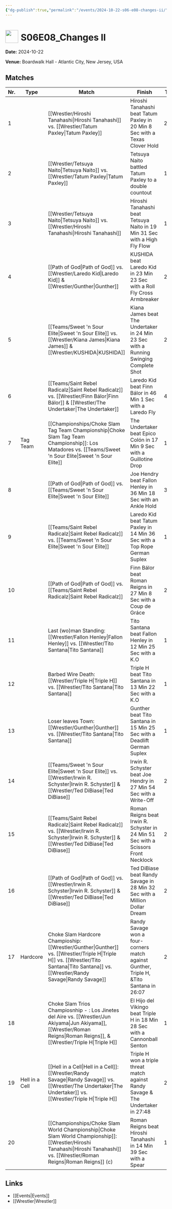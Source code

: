 ```yaml
---
{"dg-publish":true,"permalink":"/events/2024-10-22-s06-e08-changes-ii/","title":"S06E08_Changes II","noteIcon":""}
---
```



# <img src="https://github.com/CptSpaulding1980/choke-slam-wrestling/releases/download/images/ChokeSlam.png" width="40" style="vertical-align:bottom; margin-right:8px;">**S06E08_Changes II**

**Date:** 2024-10-22

**Venue:** Boardwalk Hall - Atlantic City, New Jersey, USA

## Matches

| Nr. | Type | Match | Finish | Time | Rating | Score |
|-----|------|-------|--------|------|--------|-------|
| 1 |  | [[Wrestler/Hiroshi Tanahashi\|Hiroshi Tanahashi]] vs. [[Wrestler/Tatum Paxley\|Tatum Paxley]] | Hiroshi Tanahashi beat Tatum Paxley in 20 Min 8 Sec with a Texas Clover Hold | 20:08 | ★★★★ | 84 |
| 2 |  | [[Wrestler/Tetsuya Naito\|Tetsuya Naito]] vs. [[Wrestler/Tatum Paxley\|Tatum Paxley]] | Tetsuya Naito battled Tatum Paxley to a  double countout | 10:08 | ★★ | 62 |
| 3 |  | [[Wrestler/Tetsuya Naito\|Tetsuya Naito]] vs. [[Wrestler/Hiroshi Tanahashi\|Hiroshi Tanahashi]] | Hiroshi Tanahashi beat Tetsuya Naito in 19 Min 31 Sec with a High Fly Flow | 19:31 | ★★★★1/4 | 89 |
| 4 |  | [[Path of God\|Path of God]] vs. [[Wrestler/Laredo Kid\|Laredo Kid]] & [[Wrestler/Gunther\|Gunther]] | KUSHIDA beat Laredo Kid in 23 Min 23 Sec with a Roll Fly Cross Armbreaker | 23:23 | ★★★1/2 | 79 |
| 5 |  | [[Teams/Sweet 'n Sour Elite\|Sweet 'n Sour Elite]] vs. [[Wrestler/Kiana James\|Kiana James]] & [[Wrestler/KUSHIDA\|KUSHIDA]] | Kiana James beat The Undertaker in 24 Min 23 Sec with a Running Swinging Complete Shot | 24:23 | ★★★3/4 | 82 |
| 6 |  | [[Teams/Saint Rebel Radicalz\|Saint Rebel Radicalz]] vs. [[Wrestler/Finn Bálor\|Finn Bálor]] & [[Wrestler/The Undertaker\|The Undertaker]] | Laredo Kid beat Finn Bálor in 46 Min 1 Sec with a Laredo Fly | 46:01 | ★★★★3/4 | 99 |
| 7 | Tag Team | [[Championships/Choke Slam Tag Team Championship\|Choke Slam Tag Team Championship]]: Los Matadores vs. [[Teams/Sweet 'n Sour Elite\|Sweet 'n Sour Elite]] | The Undertaker beat Epico Colón in 17 Min 9 Sec with a Guillotine Drop | 17:09 | ★★★3/4 | 80 |
| 8 |  | [[Path of God\|Path of God]] vs. [[Teams/Sweet 'n Sour Elite\|Sweet 'n Sour Elite]] | Joe Hendry beat Fallon Henley in 36 Min 18 Sec with an Ankle Hold | 36:18 | ★★★★1/2 | 94 |
| 9 |  | [[Teams/Saint Rebel Radicalz\|Saint Rebel Radicalz]] vs. [[Teams/Sweet 'n Sour Elite\|Sweet 'n Sour Elite]] | Laredo Kid beat Tatum Paxley in 14 Min 36 Sec with a Top Rope German Suplex | 14:36 | ★★★★ | 87 |
| 10 |  | [[Path of God\|Path of God]] vs. [[Teams/Saint Rebel Radicalz\|Saint Rebel Radicalz]] | Finn Bálor beat Roman Reigns in 27 Min 8 Sec with a Coup de Gráce | 27:08 | ★★★★1/2 | 94 |
| 11 |  | Last (wo)man Standing: [[Wrestler/Fallon Henley\|Fallon Henley]] vs. [[Wrestler/Tito Santana\|Tito Santana]] | Tito Santana beat Fallon Henley in 12 Min 25 Sec with a K.O | 12:25 | ★★★1/2 | 77 |
| 12 |  | Barbed Wire Death: [[Wrestler/Triple H\|Triple H]] vs. [[Wrestler/Tito Santana\|Tito Santana]] | Triple H beat Tito Santana in 13 Min 22 Sec with a K.O | 13:22 | DUD | 35 |
| 13 |  | Loser leaves Town: [[Wrestler/Gunther\|Gunther]] vs. [[Wrestler/Tito Santana\|Tito Santana]] | Gunther beat Tito Santana in 15 Min 25 Sec with a Deadlift German Suplex | 15:25 | ★★★★1/4 | 89 |
| 14 |  | [[Teams/Sweet 'n Sour Elite\|Sweet 'n Sour Elite]] vs. [[Wrestler/Irwin R. Schyster\|Irwin R. Schyster]] & [[Wrestler/Ted DiBiase\|Ted DiBiase]] | Irwin R. Schyster beat Joe Hendry in 27 Min 54 Sec with a Write-Off | 27:54 | ★★★★1/2 | 94 |
| 15 |  | [[Teams/Saint Rebel Radicalz\|Saint Rebel Radicalz]] vs. [[Wrestler/Irwin R. Schyster\|Irwin R. Schyster]] & [[Wrestler/Ted DiBiase\|Ted DiBiase]] | Roman Reigns beat Irwin R. Schyster in 24 Min 51 Sec with a Scissors Front Necklock | 24:51 | ★★★3/4 | 82 |
| 16 |  | [[Path of God\|Path of God]] vs. [[Wrestler/Irwin R. Schyster\|Irwin R. Schyster]] & [[Wrestler/Ted DiBiase\|Ted DiBiase]] | Ted DiBiase beat Randy Savage in 28 Min 32 Sec with a Million Dollar Dream | 28:32 | ★★★★3/4 | 97 |
| 17 | Hardcore | Choke Slam Hardcore Champioship: [[Wrestler/Gunther\|Gunther]] vs. [[Wrestler/Triple H\|Triple H]] vs. [[Wrestler/Tito Santana\|Tito Santana]] vs. [[Wrestler/Randy Savage\|Randy Savage]] | Randy Savage won a four-corners match against Gunther, Triple H, &Tito Santana in  26:07 | 26:07 | ★★★★1/2 | 94 |
| 18 |  | Choke Slam Trios Champiosnhip - : Los Jinetes del Aire vs. [[Wrestler/Jun Akiyama\|Jun Akiyama]], [[Wrestler/Roman Reigns\|Roman Reigns]], & [[Wrestler/Triple H\|Triple H]] | El Hijo del Vikingo beat Triple H in 18 Min 28 Sec with a Cannonball Senton | 18:28 | ★★★★ | 84 |
| 19 | Hell in a Cell | [[Hell in a Cell\|Hell in a Cell]]: [[Wrestler/Randy Savage\|Randy Savage]] vs. [[Wrestler/The Undertaker\|The Undertaker]] vs. [[Wrestler/Triple H\|Triple H]] | Triple H won a triple threat match against Randy Savage & The Undertaker in  27:48 | 27:48 | ★★★★★ | 101 |
| 20 |  | [[Championships/Choke Slam World Championship\|Choke Slam World Championship]]: [[Wrestler/Hiroshi Tanahashi\|Hiroshi Tanahashi]] vs. [[Wrestler/Roman Reigns\|Roman Reigns]] (c) | Roman Reigns beat Hiroshi Tanahashi in 14 Min 39 Sec with a Spear | 14:39 | ★★★★ | 85 |

## Links
- [[Events\|Events]]
- [[Wrestler\|Wrestler]]
